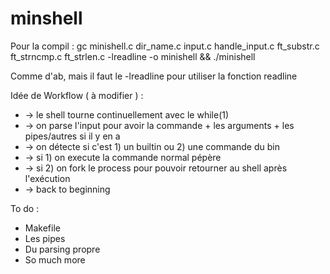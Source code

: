 # minshell

Pour la compil : gc minishell.c dir_name.c input.c handle_input.c ft_substr.c ft_strncmp.c ft_strlen.c -lreadline -o minishell && ./minishell

Comme d'ab, mais il faut le -lreadline pour utiliser la fonction readline

Idée de Workflow ( à modifier ) :

* -> le shell tourne continuellement avec le while(1)
* -> on parse l'input pour avoir la commande + les arguments + les pipes/autres si il y en a
* -> on détecte si c'est 1) un builtin ou 2) une commande du bin
* -> si 1) on execute la commande normal pépère
* -> si 2) on fork le process pour pouvoir retourner au shell après l'exécution
* -> back to beginning

To do :

* Makefile
* Les pipes
* Du parsing propre
* So much more
